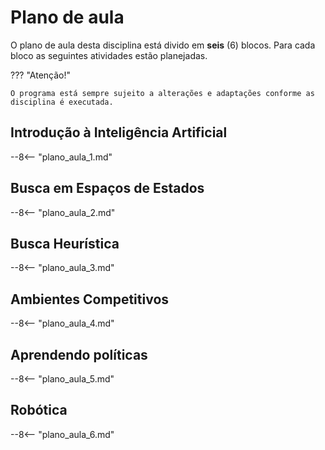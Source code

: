 # Plano de aula

O plano de aula desta disciplina está divido em **seis** (6) blocos. Para cada bloco as seguintes atividades estão planejadas.

??? "Atenção!"

    O programa está sempre sujeito a alterações e adaptações conforme as disciplina é executada.


## Introdução à Inteligência Artificial

--8<-- "plano_aula_1.md"

## Busca em Espaços de Estados

--8<-- "plano_aula_2.md"

## Busca Heurística

--8<-- "plano_aula_3.md"

## Ambientes Competitivos

--8<-- "plano_aula_4.md"

## Aprendendo políticas

--8<-- "plano_aula_5.md"

## Robótica

--8<-- "plano_aula_6.md"

